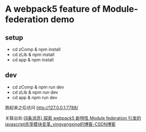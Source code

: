# A webpack5 feature of Module-federation demo

## setup

+ cd zComp & npm install
+ cd zLib & npm install
+ cd app & npm install

## dev

+ cd zComp & npm run dev
+ cd zLib & npm run dev
+ cd app & npm run dev


跑起来之后访问 http://127.0.0.1:7788/

关联出处:[(8条消息) 探索 webpack5 新特性 Module federation 引发的javascript共享模块变革_yingyangxing的博客-CSDN博客](https://blog.csdn.net/yingyangxing/article/details/109653116)